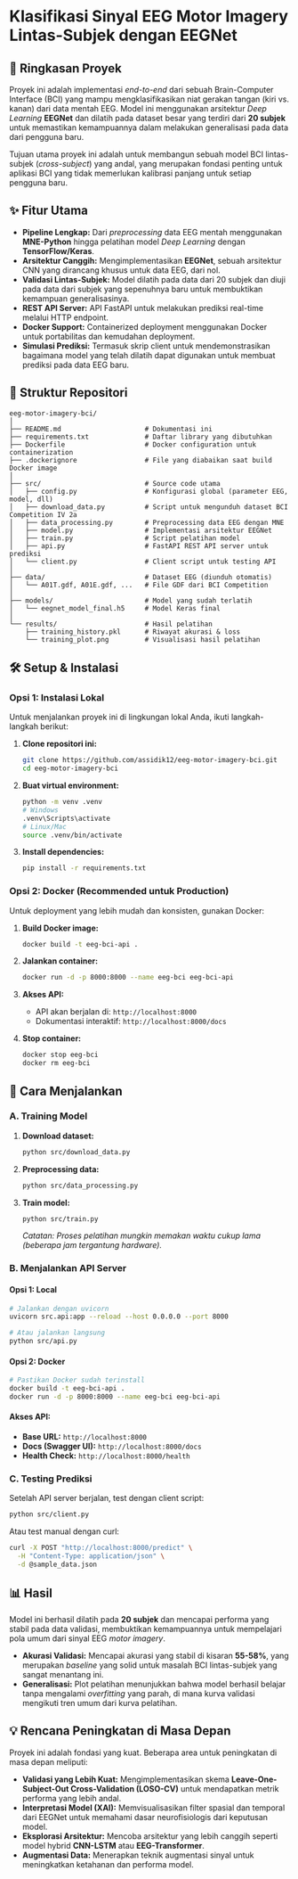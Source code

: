 # **Klasifikasi Sinyal EEG Motor Imagery Lintas-Subjek dengan EEGNet**

## **📖 Ringkasan Proyek**

Proyek ini adalah implementasi _end-to-end_ dari sebuah Brain-Computer Interface (BCI) yang mampu mengklasifikasikan niat gerakan tangan (kiri vs. kanan) dari data mentah EEG. Model ini menggunakan arsitektur _Deep Learning_ **EEGNet** dan dilatih pada dataset besar yang terdiri dari **20 subjek** untuk memastikan kemampuannya dalam melakukan generalisasi pada data dari pengguna baru.

Tujuan utama proyek ini adalah untuk membangun sebuah model BCI lintas-subjek (_cross-subject_) yang andal, yang merupakan fondasi penting untuk aplikasi BCI yang tidak memerlukan kalibrasi panjang untuk setiap pengguna baru.

## **✨ Fitur Utama**

- **Pipeline Lengkap:** Dari _preprocessing_ data EEG mentah menggunakan **MNE-Python** hingga pelatihan model _Deep Learning_ dengan **TensorFlow/Keras**.
- **Arsitektur Canggih:** Mengimplementasikan **EEGNet**, sebuah arsitektur CNN yang dirancang khusus untuk data EEG, dari nol.
- **Validasi Lintas-Subjek:** Model dilatih pada data dari 20 subjek dan diuji pada data dari subjek yang sepenuhnya baru untuk membuktikan kemampuan generalisasinya.
- **REST API Server:** API FastAPI untuk melakukan prediksi real-time melalui HTTP endpoint.
- **Docker Support:** Containerized deployment menggunakan Docker untuk portabilitas dan kemudahan deployment.
- **Simulasi Prediksi:** Termasuk skrip client untuk mendemonstrasikan bagaimana model yang telah dilatih dapat digunakan untuk membuat prediksi pada data EEG baru.

## **📂 Struktur Repositori**

```
eeg-motor-imagery-bci/
│
├── README.md                     # Dokumentasi ini
├── requirements.txt              # Daftar library yang dibutuhkan
├── Dockerfile                    # Docker configuration untuk containerization
├── .dockerignore                 # File yang diabaikan saat build Docker image
│
├── src/                          # Source code utama
│   ├── config.py                 # Konfigurasi global (parameter EEG, model, dll)
│   ├── download_data.py          # Script untuk mengunduh dataset BCI Competition IV 2a
│   ├── data_processing.py        # Preprocessing data EEG dengan MNE
│   ├── model.py                  # Implementasi arsitektur EEGNet
│   ├── train.py                  # Script pelatihan model
│   ├── api.py                    # FastAPI REST API server untuk prediksi
│   └── client.py                 # Client script untuk testing API
│
├── data/                         # Dataset EEG (diunduh otomatis)
│   └── A01T.gdf, A01E.gdf, ...   # File GDF dari BCI Competition
│
├── models/                       # Model yang sudah terlatih
│   └── eegnet_model_final.h5     # Model Keras final
│
└── results/                      # Hasil pelatihan
    ├── training_history.pkl      # Riwayat akurasi & loss
    └── training_plot.png         # Visualisasi hasil pelatihan
```

## **🛠️ Setup & Instalasi**

### **Opsi 1: Instalasi Lokal**

Untuk menjalankan proyek ini di lingkungan lokal Anda, ikuti langkah-langkah berikut:

1. **Clone repositori ini:**

   ```bash
   git clone https://github.com/assidik12/eeg-motor-imagery-bci.git
   cd eeg-motor-imagery-bci
   ```

2. **Buat virtual environment:**

   ```bash
   python -m venv .venv
   # Windows
   .venv\Scripts\activate
   # Linux/Mac
   source .venv/bin/activate
   ```

3. **Install dependencies:**
   ```bash
   pip install -r requirements.txt
   ```

### **Opsi 2: Docker (Recommended untuk Production)**

Untuk deployment yang lebih mudah dan konsisten, gunakan Docker:

1. **Build Docker image:**

   ```bash
   docker build -t eeg-bci-api .
   ```

2. **Jalankan container:**

   ```bash
   docker run -d -p 8000:8000 --name eeg-bci eeg-bci-api
   ```

3. **Akses API:**

   - API akan berjalan di: `http://localhost:8000`
   - Dokumentasi interaktif: `http://localhost:8000/docs`

4. **Stop container:**
   ```bash
   docker stop eeg-bci
   docker rm eeg-bci
   ```

## **🚀 Cara Menjalankan**

### **A. Training Model**

1. **Download dataset:**

   ```bash
   python src/download_data.py
   ```

2. **Preprocessing data:**

   ```bash
   python src/data_processing.py
   ```

3. **Train model:**
   ```bash
   python src/train.py
   ```
   _Catatan: Proses pelatihan mungkin memakan waktu cukup lama (beberapa jam tergantung hardware)._

### **B. Menjalankan API Server**

#### **Opsi 1: Local**

```bash
# Jalankan dengan uvicorn
uvicorn src.api:app --reload --host 0.0.0.0 --port 8000

# Atau jalankan langsung
python src/api.py
```

#### **Opsi 2: Docker**

```bash
# Pastikan Docker sudah terinstall
docker build -t eeg-bci-api .
docker run -d -p 8000:8000 --name eeg-bci eeg-bci-api
```

#### **Akses API:**

- **Base URL:** `http://localhost:8000`
- **Docs (Swagger UI):** `http://localhost:8000/docs`
- **Health Check:** `http://localhost:8000/health`

### **C. Testing Prediksi**

Setelah API server berjalan, test dengan client script:

```bash
python src/client.py
```

Atau test manual dengan curl:

```bash
curl -X POST "http://localhost:8000/predict" \
  -H "Content-Type: application/json" \
  -d @sample_data.json
```

## **📊 Hasil**

Model ini berhasil dilatih pada **20 subjek** dan mencapai performa yang stabil pada data validasi, membuktikan kemampuannya untuk mempelajari pola umum dari sinyal EEG _motor imagery_.

- **Akurasi Validasi:** Mencapai akurasi yang stabil di kisaran **55-58%**, yang merupakan _baseline_ yang solid untuk masalah BCI lintas-subjek yang sangat menantang ini.
- **Generalisasi:** Plot pelatihan menunjukkan bahwa model berhasil belajar tanpa mengalami _overfitting_ yang parah, di mana kurva validasi mengikuti tren umum dari kurva pelatihan.

## **💡 Rencana Peningkatan di Masa Depan**

Proyek ini adalah fondasi yang kuat. Beberapa area untuk peningkatan di masa depan meliputi:

- **Validasi yang Lebih Kuat:** Mengimplementasikan skema **Leave-One-Subject-Out Cross-Validation (LOSO-CV)** untuk mendapatkan metrik performa yang lebih andal.
- **Interpretasi Model (XAI):** Memvisualisasikan filter spasial dan temporal dari EEGNet untuk memahami dasar neurofisiologis dari keputusan model.
- **Eksplorasi Arsitektur:** Mencoba arsitektur yang lebih canggih seperti model hybrid **CNN-LSTM** atau **EEG-Transformer**.
- **Augmentasi Data:** Menerapkan teknik augmentasi sinyal untuk meningkatkan ketahanan dan performa model.

